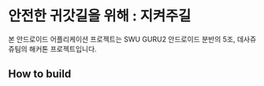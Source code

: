# 안전한 귀갓길을 위해 : 지켜주길

본 안드로이드 어플리케이션 프로젝트는 SWU GURU2 안드로이드 분반의 5조, 데사쥬쥬팀의 해커톤 프로젝트입니다.


## How to build

